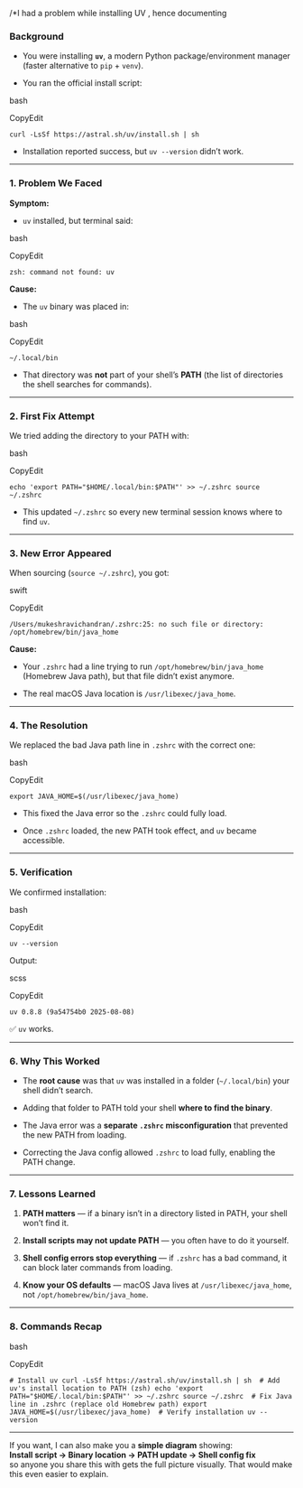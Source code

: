 
/*I had a problem while installing UV , hence documenting 


### **Background**

- You were installing **`uv`**, a modern Python package/environment manager (faster alternative to `pip` + `venv`).
    
- You ran the official install script:
    

bash

CopyEdit

`curl -LsSf https://astral.sh/uv/install.sh | sh`

- Installation reported success, but `uv --version` didn’t work.
    

---

### **1. Problem We Faced**

**Symptom:**

- `uv` installed, but terminal said:
    

bash

CopyEdit

`zsh: command not found: uv`

**Cause:**

- The `uv` binary was placed in:
    

bash

CopyEdit

`~/.local/bin`

- That directory was **not** part of your shell’s **PATH** (the list of directories the shell searches for commands).
    

---

### **2. First Fix Attempt**

We tried adding the directory to your PATH with:

bash

CopyEdit

`echo 'export PATH="$HOME/.local/bin:$PATH"' >> ~/.zshrc source ~/.zshrc`

- This updated `~/.zshrc` so every new terminal session knows where to find `uv`.
    

---

### **3. New Error Appeared**

When sourcing (`source ~/.zshrc`), you got:

swift

CopyEdit

`/Users/mukeshravichandran/.zshrc:25: no such file or directory: /opt/homebrew/bin/java_home`

**Cause:**

- Your `.zshrc` had a line trying to run `/opt/homebrew/bin/java_home` (Homebrew Java path), but that file didn’t exist anymore.
    
- The real macOS Java location is `/usr/libexec/java_home`.
    

---

### **4. The Resolution**

We replaced the bad Java path line in `.zshrc` with the correct one:

bash

CopyEdit

`export JAVA_HOME=$(/usr/libexec/java_home)`

- This fixed the Java error so the `.zshrc` could fully load.
    
- Once `.zshrc` loaded, the new PATH took effect, and `uv` became accessible.
    

---

### **5. Verification**

We confirmed installation:

bash

CopyEdit

`uv --version`

Output:

scss

CopyEdit

`uv 0.8.8 (9a54754b0 2025-08-08)`

✅ `uv` works.

---

### **6. Why This Worked**

- The **root cause** was that `uv` was installed in a folder (`~/.local/bin`) your shell didn’t search.
    
- Adding that folder to PATH told your shell **where to find the binary**.
    
- The Java error was a **separate `.zshrc` misconfiguration** that prevented the new PATH from loading.
    
- Correcting the Java config allowed `.zshrc` to load fully, enabling the PATH change.
    

---

### **7. Lessons Learned**

1. **PATH matters** — if a binary isn’t in a directory listed in PATH, your shell won’t find it.
    
2. **Install scripts may not update PATH** — you often have to do it yourself.
    
3. **Shell config errors stop everything** — if `.zshrc` has a bad command, it can block later commands from loading.
    
4. **Know your OS defaults** — macOS Java lives at `/usr/libexec/java_home`, not `/opt/homebrew/bin/java_home`.
    

---

### **8. Commands Recap**

bash

CopyEdit

`# Install uv curl -LsSf https://astral.sh/uv/install.sh | sh  # Add uv's install location to PATH (zsh) echo 'export PATH="$HOME/.local/bin:$PATH"' >> ~/.zshrc source ~/.zshrc  # Fix Java line in .zshrc (replace old Homebrew path) export JAVA_HOME=$(/usr/libexec/java_home)  # Verify installation uv --version`

---

If you want, I can also make you a **simple diagram** showing:  
**Install script → Binary location → PATH update → Shell config fix**  
so anyone you share this with gets the full picture visually. That would make this even easier to explain.